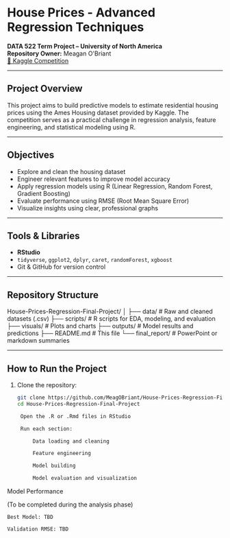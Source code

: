 # House Prices - Advanced Regression Techniques  
**DATA 522 Term Project – University of North America**  
**Repository Owner:** Meagan O'Briant  
[🔗 Kaggle Competition](https://www.kaggle.com/competitions/house-prices-advanced-regression-techniques)

---

## Project Overview  
This project aims to build predictive models to estimate residential housing prices using the Ames Housing dataset provided by Kaggle. The competition serves as a practical challenge in regression analysis, feature engineering, and statistical modeling using R.

---

## Objectives  
- Explore and clean the housing dataset  
- Engineer relevant features to improve model accuracy  
- Apply regression models using R (Linear Regression, Random Forest, Gradient Boosting)  
- Evaluate performance using RMSE (Root Mean Square Error)  
- Visualize insights using clear, professional graphs  

---

## Tools & Libraries  
- **RStudio**  
- `tidyverse`, `ggplot2`, `dplyr`, `caret`, `randomForest`, `xgboost`  
- Git & GitHub for version control  

---

## Repository Structure  

House-Prices-Regression-Final-Project/ │ ├── data/ # Raw and cleaned datasets (.csv) ├── scripts/ # R scripts for EDA, modeling, and evaluation ├── visuals/ # Plots and charts ├── outputs/ # Model results and predictions ├── README.md # This file └── final_report/ # PowerPoint or markdown summaries


---

## How to Run the Project  
1. Clone the repository:
   ```bash
   git clone https://github.com/MeagOBriant/House-Prices-Regression-Final-Project.git
   cd House-Prices-Regression-Final-Project

    Open the .R or .Rmd files in RStudio

    Run each section:

        Data loading and cleaning

        Feature engineering

        Model building

        Model evaluation and visualization

Model Performance

(To be completed during the analysis phase)

    Best Model: TBD

    Validation RMSE: TBD
